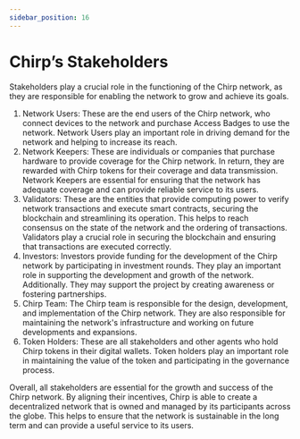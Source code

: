 ```yaml
---
sidebar_position: 16
---
```


# Chirp’s Stakeholders

Stakeholders play a crucial role in the functioning of the Chirp network, as they are responsible for enabling the network to grow and achieve its goals.

1. Network Users: These are the end users of the Chirp network, who connect devices to the network and purchase Access Badges to use the network. Network Users play an important role in driving demand for the network and helping to increase its reach.
2. Network Keepers: These are individuals or companies that purchase hardware to provide coverage for the Chirp network. In return, they are rewarded with Chirp tokens for their coverage and data transmission. Network Keepers are essential for ensuring that the network has adequate coverage and can provide reliable service to its users.
3. Validators: These are the entities that provide computing power to verify network transactions and execute smart contracts, securing the blockchain and streamlining its operation. This helps to reach consensus on the state of the network and the ordering of transactions. Validators play a crucial role in securing the blockchain and ensuring that transactions are executed correctly.
4. Investors: Investors provide funding for the development of the Chirp network by participating in investment rounds. They play an important role in supporting the development and growth of the network. Additionally. They may support the project by creating awareness or fostering partnerships. 
5. Chirp Team: The Chirp team is responsible for the design, development, and implementation of the Chirp network. They are also responsible for maintaining the network's infrastructure and working on future developments and expansions. 
6. Token Holders: These are all stakeholders and other agents who hold Chirp tokens in their digital wallets. Token holders play an important role in maintaining the value of the token and participating in the governance process.

Overall, all stakeholders are essential for the growth and success of the Chirp network. By aligning their incentives, Chirp is able to create a decentralized network that is owned and managed by its participants across the globe. This helps to ensure that the network is sustainable in the long term and can provide a useful service to its users.
 
